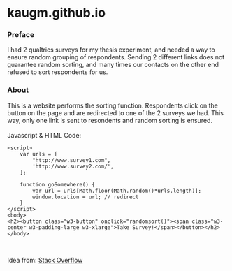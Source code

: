 # kaugm.github.io
### Preface
I had 2 qualtrics surveys for my thesis experiment, and needed a way to ensure random grouping of respondents. Sending 2 different links does not guarantee random sorting, and many times our contacts on the other end refused to sort respondents for us.

### About
This is a website performs the sorting function. Respondents click on the button on the page and are redirected to one of the 2 surveys we had. This way, only one link is sent to resondents and random sorting is ensured.  
<br>
Javascript & HTML Code:
~~~~
<script>
    var urls = [
        "http://www.survey1.com",
        'http://www.survey2.com/',
    ];

    function goSomewhere() {
        var url = urls[Math.floor(Math.random()*urls.length)];
        window.location = url; // redirect
    }
</script>
<body>
<h2><button class="w3-button" onclick="randomsort()"><span class="w3-center w3-padding-large w3-xlarge">Take Survey!</span></button></h2>
</body>
~~~~
<br>

Idea from: <a href="https://stackoverflow.com/questions/18038671/how-can-i-create-a-button-that-links-to-multiple-websites-randomly">Stack Overflow</a>